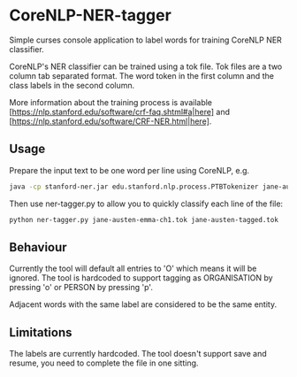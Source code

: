 # CoreNLP-NER-tagger
Simple curses console application to label words for training CoreNLP NER classifier.

CoreNLP's NER classifier can be trained using a tok file. Tok files are a two column tab separated format. The word token in the first column and the class labels in the second column.

More information about the training process is available [https://nlp.stanford.edu/software/crf-faq.shtml#a|here] and [https://nlp.stanford.edu/software/CRF-NER.html|here].

## Usage

Prepare the input text to be one word per line using CoreNLP, e.g.

``` bash
java -cp stanford-ner.jar edu.stanford.nlp.process.PTBTokenizer jane-austen-emma-ch1.txt > jane-austen-emma-ch1.tok
```

Then use ner-tagger.py to allow you to quickly classify each line of the file:

``` bash
python ner-tagger.py jane-austen-emma-ch1.tok jane-austen-tagged.tok
```

## Behaviour

Currently the tool will default all entries to 'O' which means it will be ignored.
The tool is hardcoded to support tagging as ORGANISATION by pressing 'o' or PERSON by pressing 'p'.

Adjacent words with the same label are considered to be the same entity.

## Limitations

The labels are currently hardcoded.
The tool doesn't support save and resume, you need to complete the file in one sitting.